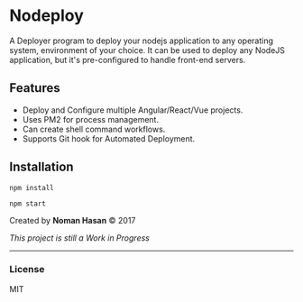 # Nodeploy

A Deployer program to deploy your nodejs application to any operating system, environment of your choice. It can be used to deploy any NodeJS application, but it's pre-configured to handle front-end servers.  

## Features

* Deploy and Configure multiple Angular/React/Vue projects.
* Uses PM2 for process management.
* Can create shell command workflows.
* Supports Git hook for Automated Deployment.

## Installation

`npm install`

`npm start`



Created by **Noman Hasan** © 2017

*This project is still a Work in Progress*

---
### License

MIT